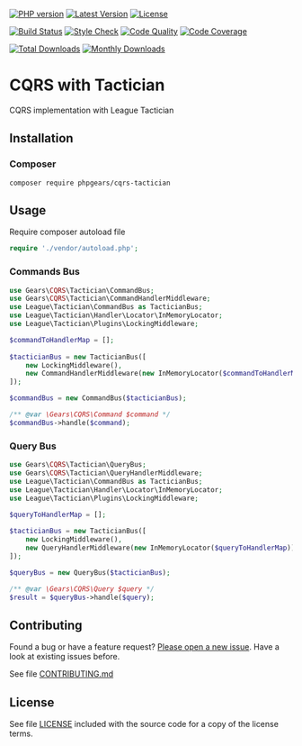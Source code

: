 [![PHP version](https://img.shields.io/badge/PHP-%3E%3D7.1-8892BF.svg?style=flat-square)](http://php.net)
[![Latest Version](https://img.shields.io/packagist/v/phpgears/cqrs-tactician.svg?style=flat-square)](https://packagist.org/packages/phpgears/cqrs-tactician)
[![License](https://img.shields.io/github/license/phpgears/cqrs-tactician.svg?style=flat-square)](https://github.com/phpgears/cqrs-tactician/blob/master/LICENSE)

[![Build Status](https://img.shields.io/travis/phpgears/cqrs-tactician.svg?style=flat-square)](https://travis-ci.org/phpgears/cqrs-tactician)
[![Style Check](https://styleci.io/repos/150868308/shield)](https://styleci.io/repos/150868308)
[![Code Quality](https://img.shields.io/scrutinizer/g/phpgears/cqrs-tactician.svg?style=flat-square)](https://scrutinizer-ci.com/g/phpgears/cqrs-tactician)
[![Code Coverage](https://img.shields.io/coveralls/phpgears/cqrs-tactician.svg?style=flat-square)](https://coveralls.io/github/phpgears/cqrs-tactician)

[![Total Downloads](https://img.shields.io/packagist/dt/phpgears/cqrs-tactician.svg?style=flat-square)](https://packagist.org/packages/phpgears/cqrs-tactician/stats)
[![Monthly Downloads](https://img.shields.io/packagist/dm/phpgears/cqrs-tactician.svg?style=flat-square)](https://packagist.org/packages/phpgears/cqrs-tactician/stats)

# CQRS with Tactician

CQRS implementation with League Tactician

## Installation

### Composer

```
composer require phpgears/cqrs-tactician
```

## Usage

Require composer autoload file

```php
require './vendor/autoload.php';
```

### Commands Bus

```php
use Gears\CQRS\Tactician\CommandBus;
use Gears\CQRS\Tactician\CommandHandlerMiddleware;
use League\Tactician\CommandBus as TacticianBus;
use League\Tactician\Handler\Locator\InMemoryLocator;
use League\Tactician\Plugins\LockingMiddleware;

$commandToHandlerMap = [];
        
$tacticianBus = new TacticianBus([
    new LockingMiddleware(),
    new CommandHandlerMiddleware(new InMemoryLocator($commandToHandlerMap)),
]);

$commandBus = new CommandBus($tacticianBus);

/** @var \Gears\CQRS\Command $command */
$commandBus->handle($command);
```

### Query Bus

```php
use Gears\CQRS\Tactician\QueryBus;
use Gears\CQRS\Tactician\QueryHandlerMiddleware;
use League\Tactician\CommandBus as TacticianBus;
use League\Tactician\Handler\Locator\InMemoryLocator;
use League\Tactician\Plugins\LockingMiddleware;

$queryToHandlerMap = [];
        
$tacticianBus = new TacticianBus([
    new LockingMiddleware(),
    new QueryHandlerMiddleware(new InMemoryLocator($queryToHandlerMap)),
]);

$queryBus = new QueryBus($tacticianBus);

/** @var \Gears\CQRS\Query $query */
$result = $queryBus->handle($query);
```

## Contributing

Found a bug or have a feature request? [Please open a new issue](https://github.com/phpgears/cqrs-tactician/issues). Have a look at existing issues before.

See file [CONTRIBUTING.md](https://github.com/phpgears/cqrs-tactician/blob/master/CONTRIBUTING.md)

## License

See file [LICENSE](https://github.com/phpgears/cqrs-tactician/blob/master/LICENSE) included with the source code for a copy of the license terms.
